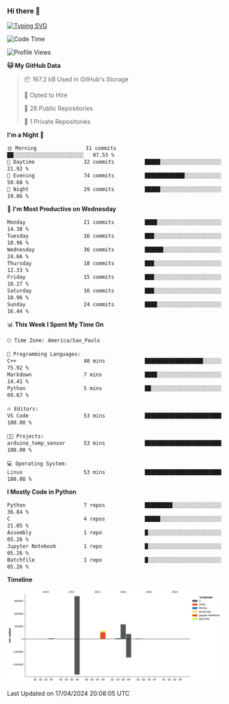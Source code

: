### Hi there 👋

<a href="https://git.io/typing-svg"><img src="https://readme-typing-svg.herokuapp.com?font=Fira+Code&duration=2000&pause=100&center=true&vCenter=true&multiline=true&width=720&height=175&lines=Gui's+are+a+lie%2C+they+are+just+front-ends+to+the+shell.;Through+the+shell%2C+I+gain+sudo.;Through+sudo%2C+I+gain+power.;Through+power%2C+I+gain+root.;Through+root%2C+my+chains+are+broken.;uid%3D0+shall+free+me...." alt="Typing SVG" /></a>


<!--START_SECTION:waka-->
![Code Time](http://img.shields.io/badge/Code%20Time-876%20hrs%2031%20mins-blue)

![Profile Views](http://img.shields.io/badge/Profile%20Views-0-blue)

**🐱 My GitHub Data** 

> 📦 167.2 kB Used in GitHub's Storage 
 > 
> 💼 Opted to Hire
 > 
> 📜 28 Public Repositories 
 > 
> 🔑 1 Private Repositories 
 > 
**I'm a Night 🦉** 

```text
🌞 Morning                11 commits          ██░░░░░░░░░░░░░░░░░░░░░░░   07.53 % 
🌆 Daytime                32 commits          █████░░░░░░░░░░░░░░░░░░░░   21.92 % 
🌃 Evening                74 commits          █████████████░░░░░░░░░░░░   50.68 % 
🌙 Night                  29 commits          █████░░░░░░░░░░░░░░░░░░░░   19.86 % 
```
📅 **I'm Most Productive on Wednesday** 

```text
Monday                   21 commits          ████░░░░░░░░░░░░░░░░░░░░░   14.38 % 
Tuesday                  16 commits          ███░░░░░░░░░░░░░░░░░░░░░░   10.96 % 
Wednesday                36 commits          ██████░░░░░░░░░░░░░░░░░░░   24.66 % 
Thursday                 18 commits          ███░░░░░░░░░░░░░░░░░░░░░░   12.33 % 
Friday                   15 commits          ███░░░░░░░░░░░░░░░░░░░░░░   10.27 % 
Saturday                 16 commits          ███░░░░░░░░░░░░░░░░░░░░░░   10.96 % 
Sunday                   24 commits          ████░░░░░░░░░░░░░░░░░░░░░   16.44 % 
```


📊 **This Week I Spent My Time On** 

```text
🕑︎ Time Zone: America/Sao_Paulo

💬 Programming Languages: 
C++                      40 mins             ███████████████████░░░░░░   75.92 % 
Markdown                 7 mins              ████░░░░░░░░░░░░░░░░░░░░░   14.41 % 
Python                   5 mins              ██░░░░░░░░░░░░░░░░░░░░░░░   09.67 % 

🔥 Editors: 
VS Code                  53 mins             █████████████████████████   100.00 % 

🐱‍💻 Projects: 
arduino_temp_sensor      53 mins             █████████████████████████   100.00 % 

💻 Operating System: 
Linux                    53 mins             █████████████████████████   100.00 % 
```

**I Mostly Code in Python** 

```text
Python                   7 repos             █████████░░░░░░░░░░░░░░░░   36.84 % 
C                        4 repos             █████░░░░░░░░░░░░░░░░░░░░   21.05 % 
Assembly                 1 repo              █░░░░░░░░░░░░░░░░░░░░░░░░   05.26 % 
Jupyter Notebook         1 repo              █░░░░░░░░░░░░░░░░░░░░░░░░   05.26 % 
Batchfile                1 repo              █░░░░░░░░░░░░░░░░░░░░░░░░   05.26 % 
```



**Timeline**

![Lines of Code chart](https://raw.githubusercontent.com/Gedankenn/Gedankenn/main/assets/bar_graph.png)


 Last Updated on 17/04/2024 20:08:05 UTC
<!--END_SECTION:waka-->
